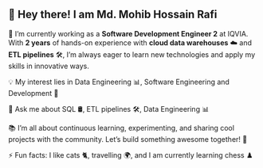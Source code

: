## 👋 Hey there! I am Md. Mohib Hossain Rafi

💼 I’m currently working as a **Software Development Engineer 2** at IQVIA. With **2 years** of hands-on experience with  **cloud data warehouses** ☁️ and **ETL pipelines** 🛠️, I’m always eager to learn new technologies and apply my skills in innovative ways.   

💡 My interest lies in Data Engineering 📊, Software Engineering and Development 🔧

💬 Ask me about SQL 🛢️, ETL pipelines 🛠️, Data Engineering 📊

📚 I’m all about continuous learning, experimenting, and sharing cool projects with the community. Let’s build something awesome together! 🚀

⚡ Fun facts: I like cats 🐈, travelling 🌍, and I am currently learning chess ♟️
